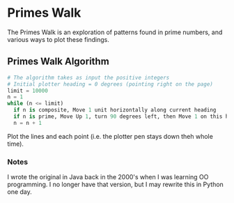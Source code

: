# Primes Walk

The Primes Walk is an exploration of patterns found in prime numbers, and various ways to plot these findings.

## Primes Walk Algorithm

```python
# The algorithm takes as input the positive integers
# Initial plotter heading = 0 degrees (pointing right on the page)
limit = 10000
n = 1
while (n <= limit)
  if n is composite, Move 1 unit horizontally along current heading
  if n is prime, Move Up 1, turn 90 degrees left, then Move 1 on this heading
  n = n + 1
```
Plot the lines and each point (i.e. the plotter pen stays down theh whole time).

### Notes
I wrote the original in Java back in the 2000's when I was learning OO programming.
I no longer have that version, but I may rewrite this in Python one day.